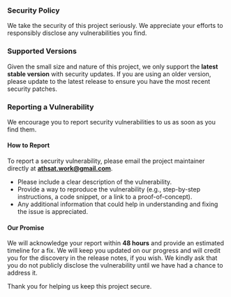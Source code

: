 ### **Security Policy**

We take the security of this project seriously. We appreciate your efforts to responsibly disclose any vulnerabilities you find.

### **Supported Versions**

Given the small size and nature of this project, we only support the **latest stable version** with security updates. If you are using an older version, please update to the latest release to ensure you have the most recent security patches.

### **Reporting a Vulnerability**

We encourage you to report security vulnerabilities to us as soon as you find them.

#### **How to Report**
To report a security vulnerability, please email the project maintainer directly at **athsat.work@gmail.com**.

* Please include a clear description of the vulnerability.
* Provide a way to reproduce the vulnerability (e.g., step-by-step instructions, a code snippet, or a link to a proof-of-concept).
* Any additional information that could help in understanding and fixing the issue is appreciated.

#### **Our Promise**
We will acknowledge your report within **48 hours** and provide an estimated timeline for a fix. We will keep you updated on our progress and will credit you for the discovery in the release notes, if you wish. We kindly ask that you do not publicly disclose the vulnerability until we have had a chance to address it.

Thank you for helping us keep this project secure.
